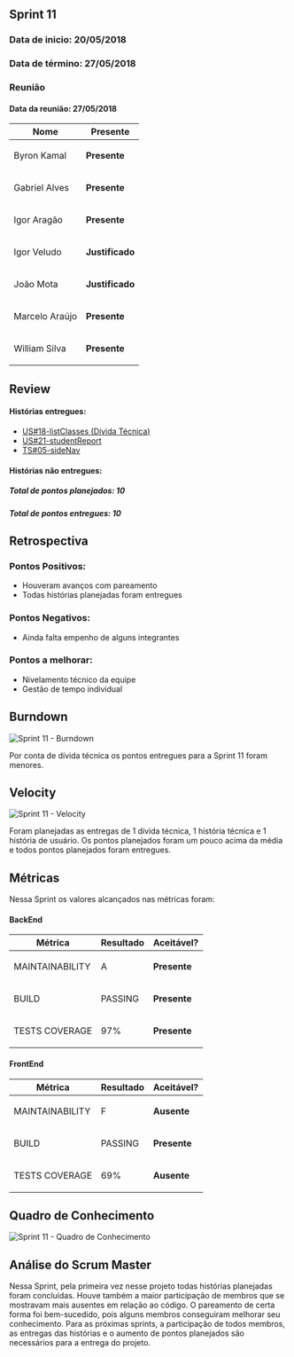 ## Sprint 11
### Data de inicio: 20/05/2018
### Data de término: 27/05/2018

### Reunião
#### Data da reunião: 27/05/2018

|Nome|Presente|
|----|----|
|Byron Kamal|<p><strong>Presente</strong></p> |
|Gabriel Alves|<p><strong>Presente</strong></p> |
|Igor Aragão|<p><strong>Presente</strong></p> |
|Igor Veludo|<p><strong>Justificado</strong></p> |
|João Mota|<p><strong>Justificado</strong></p> |
|Marcelo Araújo|<p><strong>Presente</strong></p> |
|William Silva|<p><strong>Presente</strong></p> |

## Review

#### Histórias entregues:
- [US#18-listClasses (Dívida Técnica)](https://github.com/fga-gpp-mds/2018.1-IncluCare_API/issues/69)
- [US#21-studentReport](https://github.com/fga-gpp-mds/2018.1-IncluCare_API/issues/88)
- [TS#05-sideNav](https://github.com/fga-gpp-mds/2018.1-IncluCare_API/issues/89)

#### Histórias não entregues:


##### Total de pontos planejados: 10
##### Total de pontos entregues: 10

## Retrospectiva
### Pontos Positivos:
<ul>
   <li>Houveram avanços com pareamento</li>
   <li>Todas histórias planejadas foram entregues</li>
</ul>

### Pontos Negativos:

<ul>
  <li>Ainda falta empenho de alguns integrantes</li>
</ul>

### Pontos a melhorar:
<ul>
  <li>Nivelamento técnico da equipe</li>
  <li>Gestão de tempo individual</li>
</ul>

## Burndown
![Sprint 11 - Burndown](https://imgur.com/txlLxjF.png)

Por conta de dívida técnica os pontos entregues para a Sprint 11 foram menores.

## Velocity
![Sprint 11 - Velocity](https://imgur.com/y35Oj1I.png)

Foram planejadas as entregas de 1 dívida técnica, 1 história técnica e 1 história de usuário. Os pontos planejados foram um pouco acima da média e todos pontos planejados foram entregues.

## Métricas
Nessa Sprint os valores alcançados nas métricas foram:

#### BackEnd
|Métrica|Resultado|Aceitável?|
|----|----|----|
|MAINTAINABILITY|A|<p><strong>Presente</strong></p>|
|BUILD|PASSING|<p><strong>Presente</strong></p>|
|TESTS COVERAGE|97%|<p><strong>Presente</strong></p>|

#### FrontEnd
|Métrica|Resultado|Aceitável?|
|----|----|----|
|MAINTAINABILITY|F|<p><strong>Ausente</strong></p>|
|BUILD|PASSING|<p><strong>Presente</strong></p>|
|TESTS COVERAGE|69%|<p><strong>Ausente</strong></p>|

## Quadro de Conhecimento
![Sprint 11 - Quadro de Conhecimento](https://imgur.com/LUJ3eBF.png)

## Análise do Scrum Master
Nessa Sprint, pela primeira vez nesse projeto todas histórias planejadas foram concluídas. Houve também a maior participação de membros que se mostravam mais ausentes em relação ao código. O pareamento de certa forma foi bem-sucedido, pois alguns membros conseguiram melhorar seu conhecimento. Para as próximas sprints, a participação de todos membros, as entregas das histórias e o aumento de pontos planejados são necessários para a entrega do projeto.

